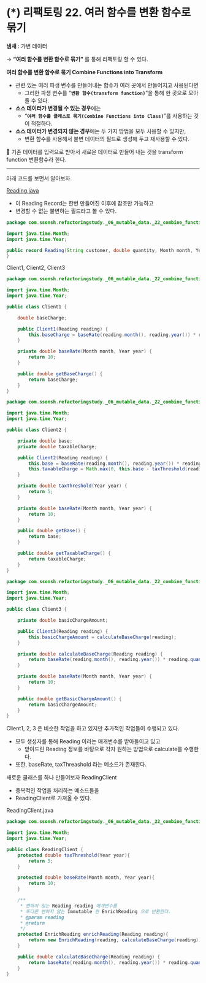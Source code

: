 # (*) 리팩토링 22. 여러 함수를 변환 함수로 묶기

**냄새** : 가변 데이터

→ **“여러 함수를 변환 함수로 묶기”** 를 통해 리팩토링 할 수 있다.

**여러 함수를 변환 함수로 묶기 Combine Functions into Transform**

- 관련 있는 여러 파생 변수를 만들어내는 함수가 여러 곳에서 만들어지고 사용된다면
    - 그러한 파생 변수를 “**`변환 함수(transform function)`**”을 통해 한 곳으로 모아둘 수 있다.
- **소스 데이터가 변경될 수 있는 경우**에는
    - “**`여러 함수를 클래스로 묶기(Combine Functions into Class)`**”를 사용하는 것이 적절하다.
- **소스 데이터가 변경되지 않는 경우**에는 두 가지 방법을 모두 사용할 수 있지만,
    - 변환 함수를 사용해서 불변 데이터의 필드로 생성해 두고 재사용할 수 있다.



🎈 기존 데이터를 입력으로 받아서 새로운 데이터로 만들어 내는 것을 transform function 변환함수라 한다.


---

아래 코드를 보면서 알아보자.

[Reading.java](http://Reading.java) 

- 이 Reading Record는 한번 만들어진 이후에 참조만 가능하고
- 변경할 수 없는 불변하는 필드라고 볼 수 있다.

```java
package com.ssonsh.refactoringstudy._06_mutable_data._22_combine_functions_into_transform;

import java.time.Month;
import java.time.Year;

public record Reading(String customer, double quantity, Month month, Year year) {
}
```

Client1, Client2, Client3

```java
package com.ssonsh.refactoringstudy._06_mutable_data._22_combine_functions_into_transform;

import java.time.Month;
import java.time.Year;

public class Client1 {

    double baseCharge;

    public Client1(Reading reading) {
        this.baseCharge = baseRate(reading.month(), reading.year()) * reading.quantity();
    }

    private double baseRate(Month month, Year year) {
        return 10;
    }

    public double getBaseCharge() {
        return baseCharge;
    }
}
```

```java
package com.ssonsh.refactoringstudy._06_mutable_data._22_combine_functions_into_transform;

import java.time.Month;
import java.time.Year;

public class Client2 {

    private double base;
    private double taxableCharge;

    public Client2(Reading reading) {
        this.base = baseRate(reading.month(), reading.year()) * reading.quantity();
        this.taxableCharge = Math.max(0, this.base - taxThreshold(reading.year()));
    }

    private double taxThreshold(Year year) {
        return 5;
    }

    private double baseRate(Month month, Year year) {
        return 10;
    }

    public double getBase() {
        return base;
    }

    public double getTaxableCharge() {
        return taxableCharge;
    }
}
```

```java
package com.ssonsh.refactoringstudy._06_mutable_data._22_combine_functions_into_transform;

import java.time.Month;
import java.time.Year;

public class Client3 {

    private double basicChargeAmount;

    public Client3(Reading reading) {
        this.basicChargeAmount = calculateBaseCharge(reading);
    }

    private double calculateBaseCharge(Reading reading) {
        return baseRate(reading.month(), reading.year()) * reading.quantity();
    }

    private double baseRate(Month month, Year year) {
        return 10;
    }

    public double getBasicChargeAmount() {
        return basicChargeAmount;
    }
}
```

Client1, 2, 3 은 비슷한 작업을 하고 있지만 추가적인 작업들이 수행되고 있다.

- 모두 생성자를 통해 Reading 이라는 매개변수를 받아들이고 있고
    - 받아드린 Reading 정보를 바탕으로 각자 원하는 방법으로 calculate를 수행한다.
- 또한, baseRate, taxThreashold 라는 메소드가 존재한다.

새로운 클래스를 하나 만들어보자 ReadingClient 

- 중복적인 작업을 처리하는 메소드들을
- ReadingClient로 가져올 수 있다.

ReadingClient.java

```java
package com.ssonsh.refactoringstudy._06_mutable_data._22_combine_functions_into_transform;

import java.time.Month;
import java.time.Year;

public class ReadingClient {
    protected double taxThreshold(Year year){
        return 5;
    }

    protected double baseRate(Month month, Year year){
        return 10;
    }

    /**
     * 변하지 않는 Reading reading 매개변수를
     * 또다른 변하지 않는 Immutable 한 EnrichReading 으로 반환한다.
     * @param reading
     * @return
     */
    protected EnrichReading enrichReading(Reading reading){
        return new EnrichReading(reading, calculateBaseCharge(reading));
    }

    public double calculateBaseCharge(Reading reading) {
        return baseRate(reading.month(), reading.year()) * reading.quantity();
    }
}
```
